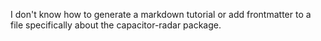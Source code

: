I don't know how to generate a markdown tutorial or add frontmatter to a file specifically about the capacitor-radar package.